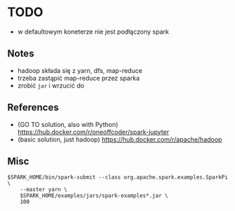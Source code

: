 # TODO
* w defaultowym koneterze nie jest podłączony spark

## Notes
* hadoop składa się z yarn, dfs, map-reduce
* trzeba zastąpić map-reduce przez sparka
* zrobić `jar` i wrzucić do 

## References
* (GO TO solution, also with Python) https://hub.docker.com/r/oneoffcoder/spark-jupyter 
* (basic solution, just hadoop) https://hub.docker.com/r/apache/hadoop

## Misc
```
$SPARK_HOME/bin/spark-submit --class org.apache.spark.examples.SparkPi \
    --master yarn \
    $SPARK_HOME/examples/jars/spark-examples*.jar \
    100
```